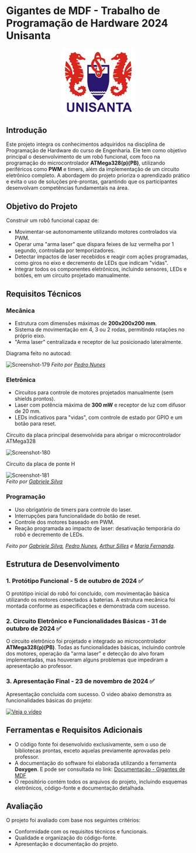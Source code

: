 # Gigantes de MDF - Trabalho de Programação de Hardware 2024 Unisanta

<div style="display:flex;flex-direction:column;justify-content:center;align-items:center;">
    <img src="./scripts/documentacao/html/logo.jpg" style="width:200px;">
</div>

## Introdução

Este projeto integra os conhecimentos adquiridos na disciplina de Programação de Hardware do curso de Engenharia. Ele tem como objetivo principal o desenvolvimento de um robô funcional, com foco na programação do microcontrolador **ATMega328(p)(PB)**, utilizando periféricos como **PWM** e timers, além da implementação de um circuito eletrônico completo. A abordagem do projeto prioriza o aprendizado prático e evita o uso de soluções pré-prontas, garantindo que os participantes desenvolvam competências fundamentais na área.

## Objetivo do Projeto

Construir um robô funcional capaz de:
- Movimentar-se autonomamente utilizando motores controlados via PWM.
- Operar uma "arma laser" que dispara feixes de luz vermelha por 1 segundo, controlada por temporizadores.
- Detectar impactos de laser recebidos e reagir com ações programadas, como giros no eixo e decremento de LEDs que indicam "vidas".
- Integrar todos os componentes eletrônicos, incluindo sensores, LEDs e botões, em um circuito projetado manualmente.

## Requisitos Técnicos

### Mecânica
- Estrutura com dimensões máximas de **200x200x200 mm**.
- Sistema de movimentação em 4, 3 ou 2 rodas, permitindo rotações no próprio eixo.
- "Arma laser" centralizada e receptor de luz posicionado lateralmente.

Diagrama feito no autocad:

<img src="https://i.ibb.co/gz2DRw0/Screenshot-179.png" alt="Screenshot-179" border="0" width="640">
<i>Feito por <a href="https://github.com/tysper">Pedro Nunes</a></i>

### Eletrônica
- Circuitos para controle de motores projetados manualmente (sem shields prontos).
- Laser com potência máxima de **300 mW** e receptor de luz com difusor de 20 mm.
- LEDs indicativos para "vidas", com controle de estado por GPIO e um botão para reset.

<p>Circuito da placa principal desenvolvida para abrigar o microcontrolador ATMega328</p>
<img src="https://i.ibb.co/WPhnfsy/Screenshot-180.png" alt="Screenshot-180" border="0" width="640">
<br>
<p>Circuito da placa de ponte H</p>
<img src="https://i.ibb.co/ftBYP19/Screenshot-181.png" alt="Screenshot-181" border="0"></a><br />
<i>Feito por <a href="https://github.com/gabriele-siilva">Gabriele Silva</a></i>

### Programação
- Uso obrigatório de timers para controle do laser.
- Interrupções para funcionalidade do botão de reset.
- Controle dos motores baseado em PWM.
- Reação programada ao impacto de laser: desativação temporária do robô e decremento de LEDs.

<i>Feito por <a href="https://github.com/gabriele-siilva">Gabriele Silva</a>, <a href="https://github.com/tysper">Pedro Nunes</a>, <a href="https://github.com/arthursilles">Arthur Silles</a> e <a href="https://github.com/imyourmafe">Maria Fernanda</a>.</i>

## Estrutura de Desenvolvimento

###  1. Protótipo Funcional - 5 de outubro de 2024 ✅
O protótipo inicial do robô foi concluído, com movimentação básica utilizando os motores conectados a baterias. A estrutura mecânica foi montada conforme as especificações e demonstrada com sucesso.

###  2. Circuito Eletrônico e Funcionalidades Básicas - 31 de outubro de 2024 ✅
O circuito eletrônico foi projetado e integrado ao microcontrolador **ATMega328(p)(PB)**. Todas as funcionalidades básicas, incluindo controle dos motores, operação da "arma laser" e detecção do alvo foram implementadas, mas houveram alguns problemas que impediram a apresentação ao professor.

### 3. Apresentação Final - 23 de novembro de 2024 ✅
Apresentação concluída com sucesso. O video abaixo demonstra as funcionalidades básicas do projeto:

[![Veja o vídeo](https://i.ibb.co/NpQ6HVr/Screenshot-181.png)](https://drive.google.com/file/d/1mjpHybZGSYsJEZXwXcPd9ix581dAYIp9/preview)


## Ferramentas e Requisitos Adicionais
- O código fonte foi desenvolvido exclusivamente, sem o uso de bibliotecas prontas, exceto aquelas previamente aprovadas pelo professor.
- A documentação do software foi elaborada utilizando a ferramenta **Doxygen**. E pode ser consultada no link: <a href="https://tysper.github.io/universidade_unisanta_gigantes_de_mdf/scripts/documentacao/html/index.html">Documentação - Gigantes de MDF</a>
- O repositório contém todos os arquivos do projeto, incluindo esquemas eletrônicos, código-fonte e documentação detalhada.

## Avaliação
O projeto foi avaliado com base nos seguintes critérios:
- Conformidade com os requisitos técnicos e funcionais.
- Qualidade e organização do código-fonte.
- Apresentação e documentação do projeto.
